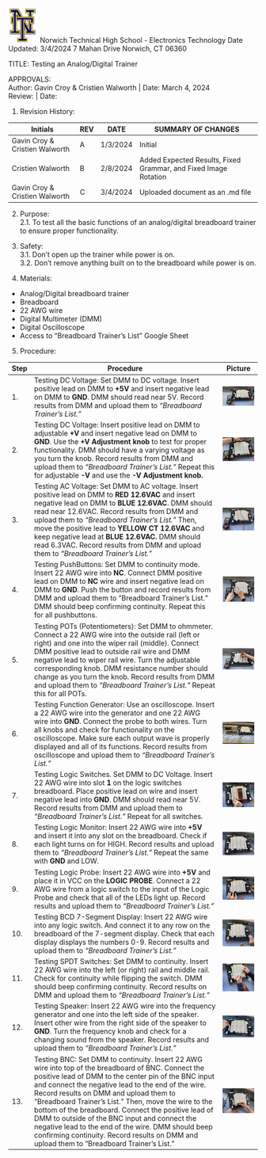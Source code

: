 <img src="https://github.com/MrWillbanks/ElectronicsTechnology/blob/main/StandardOperatingProcedures/Photos/NT_Logo.png" width="60"/>
Norwich Technical High School - Electronics Technology    	   Date Updated:  3/4/2024  
7 Mahan Drive  
Norwich, CT 06360  
  
  
TITLE:  Testing an Analog/Digital Trainer 
  
APPROVALS:   
	Author: Gavin Croy & Cristien Walworth | Date: March 4, 2024  	  
	Review:  	 | 	Date:    
  
1.	Revision History:

|Initials    |	REV  |	DATE |   SUMMARY OF CHANGES |
|-|-|-|--|
|Gavin Croy & Cristien Walworth | 	A  |	1/3/2024   |	Initial                                                  |
|Cristien Walworth | 	B  |	2/8/2024  |Added Expected Results, Fixed Grammar, and Fixed Image Rotation	 |
|Gavin Croy & Cristien Walworth |  C  | 3/4/2024    |Uploaded document as an .md file|                                	
  
2.	Purpose:  
2.1. To test all the basic functions of an analog/digital breadboard trainer to ensure proper functionality.  
  
3.	Safety:  
3.1. Don’t open up the trainer while power is on.                               
3.2. Don’t remove anything built on to the breadboard while power is on. 
  
5.	Materials: 
-	Analog/Digital breadboard trainer 
-	Breadboard
-	22 AWG wire
-	Digital Multimeter (DMM)
-	Digital Oscilloscope 
-	Access to “Breadboard Trainer’s List” Google Sheet

                              
5.	Procedure:                           

|Step  |	Procedure  |	Picture |
|------|-------------|----------|
|1.| Testing DC Voltage: Set DMM to DC voltage. Insert positive lead on DMM to **+5V** and insert negative lead on DMM to **GND**. DMM should read near 5V. Record results from DMM and upload them to *“Breadboard Trainer’s List.”* |<img src="https://raw.githubusercontent.com/Cristien-Walworth/TrainerFunctionalityPICS/main/step1.png"/> |
|2.| Testing DC Voltage: Insert positive lead on DMM to adjustable **+V** and insert negative lead on DMM to **GND**. Use the **+V Adjustment knob** to test for proper functionality. DMM should have a varying voltage as you turn the knob. Record results from DMM and upload them to *“Breadboard Trainer’s List.”* Repeat this for adjustable **-V** and use the **-V Adjustment knob.**|<img src="https://raw.githubusercontent.com/Cristien-Walworth/TrainerFunctionalityPICS/main/step2.png"/>  |
|3.| Testing AC Voltage: Set DMM to AC voltage. Insert positive lead on DMM to **RED 12.6VAC** and insert negative lead on DMM to **BLUE 12.6VAC**. DMM should read near 12.6VAC. Record results from DMM and upload them to *“Breadboard Trainer’s List.”* Then, move the positive lead to **YELLOW CT 12.6VAC** and keep negative lead at **BLUE 12.6VAC.** DMM should read 6.3VAC. Record results from DMM and upload them to *“Breadboard Trainer’s List.”*|<img src="https://raw.githubusercontent.com/Cristien-Walworth/TrainerFunctionalityPICS/main/step3.png"/>  |
|4.| Testing PushButtons: Set DMM to continuity mode. Insert 22 AWG wire into **NC**. Connect DMM positive lead on DMM to **NC** wire and insert negative lead on DMM to **GND**. Push the button and record results from DMM and upload them to “Breadboard Trainer’s List.” DMM should beep confirming continuity. Repeat this for all pushbuttons.|<img src="https://raw.githubusercontent.com/Cristien-Walworth/TrainerFunctionalityPICS/main/step4.png"/>  |
|5.| Testing POTs (Potentiometers): Set DMM to ohmmeter. Connect a 22 AWG wire into the outside rail (left or right) and one into the wiper rail (middle). Connect DMM positive lead to outside rail wire and DMM negative lead to wiper rail wire. Turn the adjustable corresponding knob. DMM resistance number should change as you turn the knob. Record results from DMM and upload them to *“Breadboard Trainer’s List.”* Repeat this for all POTs.|<img src="https://raw.githubusercontent.com/Cristien-Walworth/TrainerFunctionalityPICS/main/step5.png"/>  |
|6.| Testing Function Generator: Use an oscilloscope. Insert a 22 AWG wire into the generator and one 22 AWG wire into **GND**. Connect the probe to both wires. Turn all knobs and check for functionality on the oscilloscope. Make sure each output wave is properly displayed and all of its functions. Record results from oscilloscope and upload them to *“Breadboard Trainer’s List.”*|<img src="https://raw.githubusercontent.com/Cristien-Walworth/TrainerFunctionalityPICS/main/step6.png"/>  |
|7.| Testing Logic Switches. Set DMM to DC Voltage. Insert 22 AWG wire into slot **1** on the logic switches breadboard. Place positive lead on wire and insert negative lead into **GND**. DMM should read near 5V. Record results from DMM and upload them to *“Breadboard Trainer’s List.”* Repeat for all switches.|<img src="https://raw.githubusercontent.com/Cristien-Walworth/TrainerFunctionalityPICS/main/step7.png"/>  |
|8.| Testing Logic Monitor: Insert 22 AWG wire into **+5V** and insert it into any slot on the breadboard. Check if each light turns on for HIGH. Record results and upload them to *“Breadboard Trainer’s List.”* Repeat the same with **GND** and LOW.|<img src="https://raw.githubusercontent.com/Cristien-Walworth/TrainerFunctionalityPICS/main/step8.png"/>  |
|9.| Testing Logic Probe: Insert 22 AWG wire into **+5V** and place it in VCC on the **LOGIC PROBE**. Connect a 22 AWG wire from a logic switch to the input of the Logic Probe and check that all of the LEDs light up. Record results and upload them to *“Breadboard Trainer’s List.”*|<img src="https://raw.githubusercontent.com/Cristien-Walworth/TrainerFunctionalityPICS/main/step9.png"/>  |
|10.| Testing BCD 7-Segment Display: Insert 22 AWG wire into any logic switch. And connect it to any row on the breadboard of the 7-segment display. Check that each display displays the numbers 0-9. Record results and upload them to *“Breadboard Trainer’s List.”*|<img src="https://raw.githubusercontent.com/Cristien-Walworth/TrainerFunctionalityPICS/main/step10.png"/>  |
|11.| Testing SPDT Switches: Set DMM to continuity. Insert 22 AWG wire into the left (or right) rail and middle rail. Check for continuity while flipping the switch. DMM should beep confirming continuity. Record results on DMM and upload them to *“Breadboard Trainer’s List.”*|<img src="https://raw.githubusercontent.com/Cristien-Walworth/TrainerFunctionalityPICS/main/step11.png"/>  |
|12.| Testing Speaker: Insert 22 AWG wire into the frequency generator and one into the left side of the speaker. Insert other wire from the right side of the speaker to **GND**. Turn the frequency knob and check for a changing sound from the speaker.  Record results and upload them to *“Breadboard Trainer’s List.”*|<img src="https://raw.githubusercontent.com/Cristien-Walworth/TrainerFunctionalityPICS/main/step12.png"/>  |
|13.| Testing BNC: Set DMM to continuity. Insert 22 AWG wire into top of the breadboard of BNC. Connect the positive lead of DMM to the center pin of the BNC input and connect the negative lead to the end of the wire.   Record results on DMM and upload them to “Breadboard Trainer’s List.” Then, move the wire to the bottom of the breadboard. Connect the positive lead of DMM to outside of the BNC input and connect the negative lead to the end of the wire. DMM should beep confirming continuity. Record results on DMM and upload them to “Breadboard Trainer’s List.”|<img src="https://raw.githubusercontent.com/Cristien-Walworth/TrainerFunctionalityPICS/main/step13.png"/> |




